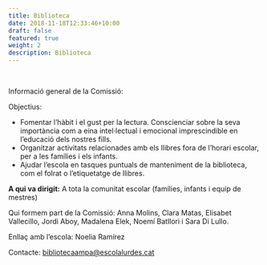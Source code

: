 ```yaml
---
title: Biblioteca
date: 2018-11-18T12:33:46+10:00
draft: false
featured: true
weight: 2
description: Biblioteca
---
```

&nbsp;

Informació general de la Comissió:

Objectius:

* Fomentar l’hàbit i el gust per la lectura. Conscienciar sobre la seva importància com a eina intel·lectual i emocional imprescindible en l’educació dels nostres fills.
* Organitzar activitats relacionades amb els llibres fora de l’horari escolar, per a les famílies i els infants.
* Ajudar l’escola en tasques puntuals de manteniment de la biblioteca, com el folrat o l’etiquetatge de llibres.

**A qui va dirigit:**  A tota la comunitat escolar (famílies, infants i equip de mestres)

Qui formem part de la Comissió: Anna Molins, Clara Matas, Elisabet Vallecillo, Jordi Aboy, Madalena Elek, Noemí Batllori i Sara Di Lullo.

Enllaç amb l’escola: Noelia Ramírez

Contacte: [bibliotecaampa@escolalurdes.cat](emailto:bibliotecaampa@escolalurdes.cat)